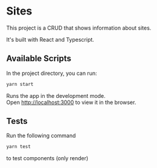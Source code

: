 # Sites

This project is a CRUD that shows information about sites.

It's built with React and Typescript.

## Available Scripts

In the project directory, you can run:

``` bash
yarn start
```

Runs the app in the development mode.\
Open [http://localhost:3000](http://localhost:3000) to view it in the browser.

## Tests

Run the following command

``` bash
yarn test
```

to test components (only render)

